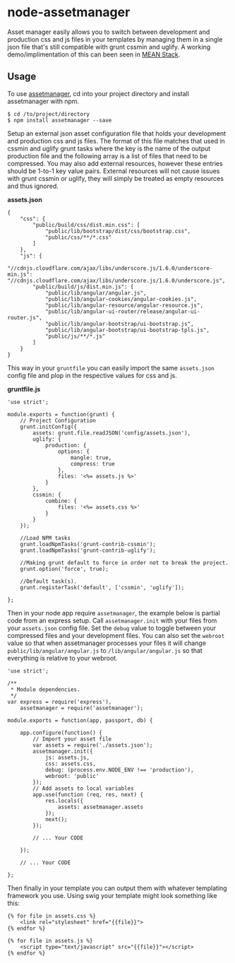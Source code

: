 node-assetmanager
=================

Asset manager easily allows you to switch between development and production css and js files in your templates by managing them in a single json file that's still compatible with grunt cssmin and uglify. A working demo/implimentation of this can been seen in [MEAN Stack](https://github.com/linnovate/mean).


## Usage
To use [assetmanager](https://www.npmjs.org/package/assetmanager), cd into your project directory and install assetmanager with npm.


```
$ cd /to/project/directory
$ npm install assetmanager --save
```

Setup an external json asset configuration file that holds your development and production css and js files. The format of this file matches that used in cssmin and uglify grunt tasks where the key is the name of the output production file and the following array is a list of files that need to be compressed. You may also add external resources, however these entries should be 1-to-1 key value pairs. External resources will not cause issues with grunt cssmin or uglify, they will simply be treated as empty resources and thus ignored.

**assets.json**

```
{
	"css": {
		"public/build/css/dist.min.css": [
			"public/lib/bootstrap/dist/css/bootstrap.css",
			"public/css/**/*.css"
		]
	},
	"js": {
		"//cdnjs.cloudflare.com/ajax/libs/underscore.js/1.6.0/underscore-min.js": "//cdnjs.cloudflare.com/ajax/libs/underscore.js/1.6.0/underscore.js",
		"public/build/js/dist.min.js": [
			"public/lib/angular/angular.js",
			"public/lib/angular-cookies/angular-cookies.js",
			"public/lib/angular-resource/angular-resource.js",
			"public/lib/angular-ui-router/release/angular-ui-router.js",
			"public/lib/angular-bootstrap/ui-bootstrap.js",
			"public/lib/angular-bootstrap/ui-bootstrap-tpls.js",
			"public/js/**/*.js"
		]
	}
}
```

This way in your `gruntfile` you can easily import the same `assets.json` config file and plop in the respective values for css and js.

**gruntfile.js**

```
'use strict';

module.exports = function(grunt) {
	// Project Configuration
	grunt.initConfig({
		assets: grunt.file.readJSON('config/assets.json'),
		uglify: {
			production: {
				options: {
					mangle: true,
					compress: true
				},
				files: '<%= assets.js %>'
			}
		},
		cssmin: {
			combine: {
				files: '<%= assets.css %>'
			}
		}
	});

	//Load NPM tasks
	grunt.loadNpmTasks('grunt-contrib-cssmin');
	grunt.loadNpmTasks('grunt-contrib-uglify');

	//Making grunt default to force in order not to break the project.
	grunt.option('force', true);

	//Default task(s).
	grunt.registerTask('default', ['cssmin', 'uglify']);

};
```

Then in your node app require `assetmanager`, the example below is partial code from an express setup. Call `assetmanager.init` with your files from your `assets.json` config file. Set the `debug` value to toggle between your compressed files and your development files. You can also set the `webroot` value so that when assetmanager processes your files it will change `public/lib/angular/angular.js` to `/lib/angular/angular.js` so that everything is relative to your webroot.

```
'use strict';

/**
 * Module dependencies.
 */
var express = require('express'),
	assetmanager = require('assetmanager');

module.exports = function(app, passport, db) {

	app.configure(function() {
		// Import your asset file
		var assets = require('./assets.json');
		assetmanager.init({
			js: assets.js,
			css: assets.css,
			debug: (process.env.NODE_ENV !== 'production'),
			webroot: 'public'
		});
		// Add assets to local variables
		app.use(function (req, res, next) {
			res.locals({
				assets: assetmanager.assets
			});
			next();
		});

		// ... Your CODE

	});

	// ... Your CODE

};
```
Then finally in your template you can output them with whatever templating framework you use. Using swig your template might look something like this:

```
{% for file in assets.css %}
	<link rel="stylesheet" href="{{file}}">
{% endfor %}

{% for file in assets.js %}
	<script type="text/javascript" src="{{file}}"></script>
{% endfor %}
```

